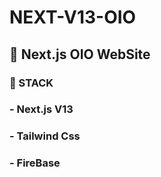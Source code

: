 # NEXT-V13-OIO

## 🎨 Next.js OIO WebSite
### 💫 STACK
### - Next.js V13
### - Tailwind Css
### - FireBase